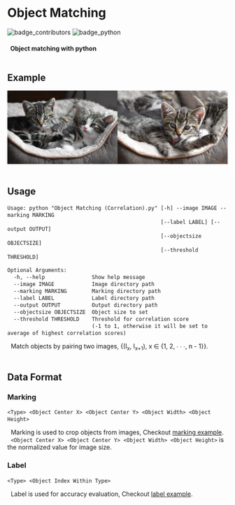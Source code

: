 # Object Matching

![badge_contributors](https://img.shields.io/github/contributors/Igoc/ObjectMatching?logoColor=red)
![badge_python](https://img.shields.io/badge/python-3-orange.svg)

#### &nbsp; Object matching with python <br/><br/>

## Example

![example](https://github.com/Igoc/ObjectMatching/blob/master/Example/Output/Cat%2002.jpg?raw=true) <br/><br/>

## Usage

```
Usage: python "Object Matching (Correlation).py" [-h] --image IMAGE --marking MARKING
                                                 [--label LABEL] [--output OUTPUT]
                                                 [--objectsize OBJECTSIZE]
                                                 [--threshold THRESHOLD]
```

```
Optional Arguments:
  -h, --help               Show help message
  --image IMAGE            Image directory path
  --marking MARKING        Marking directory path
  --label LABEL            Label directory path
  --output OUTPUT          Output directory path
  --objectsize OBJECTSIZE  Object size to set
  --threshold THRESHOLD    Threshold for correlation score
                           (-1 to 1, otherwise it will be set to average of highest correlation scores)
```

&nbsp; Match objects by pairing two images, {(I<sub>x</sub>, I<sub>x+1</sub>), x &isin; {1, 2, &#8729; &#8729; &#8729;, n - 1}}. <br/><br/>

## Data Format

### Marking

```
<Type> <Object Center X> <Object Center Y> <Object Width> <Object Height>
```

&nbsp; Marking is used to crop objects from images, Checkout [marking example](https://github.com/Igoc/ObjectMatching/tree/master/Example/Marking). <br/>
&nbsp; `<Object Center X> <Object Center Y> <Object Width> <Object Height>` is the normalized value for image size.

### Label

```
<Type> <Object Index Within Type>
```

&nbsp; Label is used for accuracy evaluation, Checkout [label example](https://github.com/Igoc/ObjectMatching/tree/master/Example/Label).